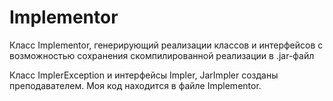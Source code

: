 # Implementor
Класс Implementor, генерирующий реализации классов и интерфейсов с возможностью сохранения скомпилированной реализации в .jar-файл

Класс ImplerException и интерфейсы Impler, JarImpler созданы преподавателем. Моя код находится в файле Implementor.
